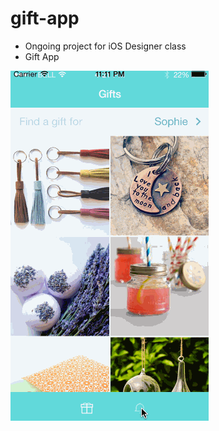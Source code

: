 gift-app
========
<ul>
<li>Ongoing project for iOS Designer class</li>
<li>Gift App</li>
</ul>
<img src="https://raw.githubusercontent.com/asianxjay/gift-app/master/giftapp_screens.gif">

